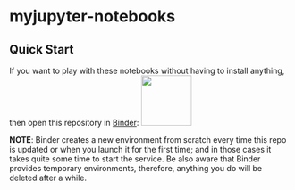 # myjupyter-notebooks

## Quick Start

If you want to play with these notebooks without having to install anything, then open this repository in [Binder](https://mybinder.org/v2/gh/IeiuniumLux/myjupyter-notebooks.git/master):
<a href="https://mybinder.org/v2/gh/IeiuniumLux/myjupyter-notebooks.git/master"><img src="https://matthiasbussonnier.com/posts/img/binder_logo_128x128.png" width="90" /></a>

**NOTE**: Binder creates a new environment from scratch every time this repo is updated or when you launch it for the first time; and in those cases it takes quite some time to start the service. Be also aware that Binder provides temporary environments, therefore, anything you do will be deleted after a while.
